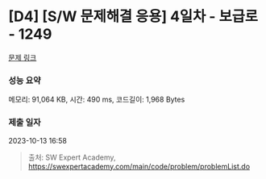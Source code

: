 # [D4] [S/W 문제해결 응용] 4일차 - 보급로 - 1249 

[문제 링크](https://swexpertacademy.com/main/code/problem/problemDetail.do?contestProbId=AV15QRX6APsCFAYD) 

### 성능 요약

메모리: 91,064 KB, 시간: 490 ms, 코드길이: 1,968 Bytes

### 제출 일자

2023-10-13 16:58



> 출처: SW Expert Academy, https://swexpertacademy.com/main/code/problem/problemList.do